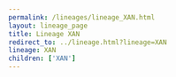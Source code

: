 ```yaml
---
permalink: /lineages/lineage_XAN.html
layout: lineage_page
title: Lineage XAN
redirect_to: ../lineage.html?lineage=XAN
lineage: XAN
children: ['XAN']
---
```

